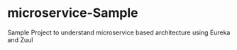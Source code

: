 # microservice-Sample
Sample Project to understand microservice based architecture using Eureka and Zuul
